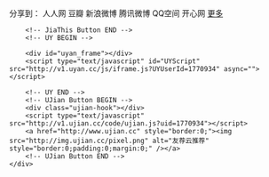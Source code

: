 <section id="middle">
	<div class="middle_inner">
		<!-- JiaThis Button BEGIN -->
		<div class="jiathis_style">
		  <span class="jiathis_txt">分享到：</span>
			<a class="jiathis_button_renren">人人网</a>
			<a class="jiathis_button_douban">豆瓣</a>
			<a class="jiathis_button_tsina">新浪微博</a>
			<a class="jiathis_button_tqq">腾讯微博</a>
			<a class="jiathis_button_qzone">QQ空间</a>
			<a class="jiathis_button_kaixin001">开心网</a>
			<a href="http://www.jiathis.com/share?uid=1770934" class="jiathis jiathis_txt jiathis_separator jtico jtico_jiathis" target="_blank">更多</a>
			<a class="jiathis_counter_style"></a>
		</div>
		<script type="text/javascript">
		var jiathis_config = {data_track_clickback:'true'};
		</script>
		<script type="text/javascript" src="http://v3.jiathis.com/code_mini/jia.js?uid=1364606006314128" charset="utf-8"></script>


		<!-- JiaThis Button END -->
		<!-- UY BEGIN -->

		<div id="uyan_frame"></div>
		<script type="text/javascript" id="UYScript" src="http://v1.uyan.cc/js/iframe.js?UYUserId=1770934" async=""></script>

		<!-- UY END -->
		<!-- UJian Button BEGIN -->
		<div class="ujian-hook"></div>
		<script type="text/javascript" src="http://v1.ujian.cc/code/ujian.js?uid=1770934"></script>
		<a href="http://www.ujian.cc" style="border:0;"><img src="http://img.ujian.cc/pixel.png" alt="友荐云推荐" style="border:0;padding:0;margin:0;" /></a>
		<!-- UJian Button END -->
	</div>
</section>